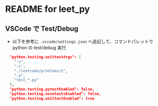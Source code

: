# README for leet_py

## VSCode で Test/Debug

- 以下を参考に `.vscode/settings.json` へ追記して、コマンドパレットで python の test/debug 実行

```json
  "python.testing.unittestArgs": [
    "-v",
    "-s",
    "./leetcode/problems/2",
    "-p",
    "test_*.py"
  ],
  "python.testing.pytestEnabled": false,
  "python.testing.nosetestsEnabled": false,
  "python.testing.unittestEnabled": true
```
